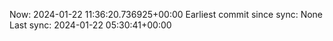 Now: 2024-01-22 11:36:20.736925+00:00 Earliest commit since sync: None Last sync: 2024-01-22 05:30:41+00:00
